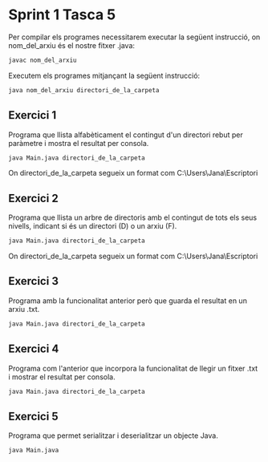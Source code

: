 # Sprint 1 Tasca 5

Per compilar els programes necessitarem executar la següent instrucció, on nom_del_arxiu és el nostre fitxer .java:

```sh
javac nom_del_arxiu
```

Executem els programes mitjançant la següent instrucció:

```sh
java nom_del_arxiu directori_de_la_carpeta
```

## Exercici 1
Programa que llista alfabèticament el contingut d'un directori rebut per paràmetre i mostra el resultat per consola.
```sh
java Main.java directori_de_la_carpeta
```
On directori_de_la_carpeta segueix un format com C:\Users\Jana\Escriptori

## Exercici 2
Programa que llista un arbre de directoris amb el contingut de tots els seus nivells, indicant si és un directori (D) o un arxiu (F).
```sh
java Main.java directori_de_la_carpeta
```
On directori_de_la_carpeta segueix un format com C:\Users\Jana\Escriptori

## Exercici 3
Programa amb la funcionalitat anterior però que guarda el resultat en un arxiu .txt.
```sh
java Main.java directori_de_la_carpeta
```

## Exercici 4
Programa com l'anterior que incorpora la funcionalitat de llegir un fitxer .txt i mostrar el resultat per consola.
```sh
java Main.java directori_de_la_carpeta
```

## Exercici 5
Programa que permet serialitzar i deserialitzar un objecte Java.
```sh
java Main.java
```
